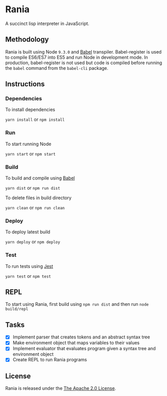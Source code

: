 # Rania

A succinct lisp interpreter in JavaScript.

## Methodology

Rania is built using Node `9.3.0` and [Babel](https://babel.io) transpiler. Babel-register is used to compile ES6/ES7 into ES5 and run Node in development mode. 
In production, babel-register is not used but code is compiled before running the `babel` command from the `babel-cli` package.

## Instructions

### Dependencies

To install dependencies

`yarn install` or `npm install`

### Run

To start running Node

`yarn start` or `npm start`

### Build

To build and compile using [Babel](https://babel.io)

`yarn dist` or `npm run dist`

To delete files in build directory

`yarn clean` or `npm run clean`

### Deploy

To deploy latest build

`yarn deploy` or `npm deploy`

### Test

To run tests using [Jest](https://facebook.github.io/jest/)

`yarn test` or `npm test`


## REPL

To start using Rania, first build using `npm run dist` and then run `node build/repl`


## Tasks

- [x] Implement parser that creates tokens and an abstract syntax tree
- [x] Make environment object that maps variables to their values
- [x] Implement evaluator that evaluates program given a syntax tree and environment object
- [x] Create REPL to run Rania programs

## License 
Rania is released under the <a href="https://opensource.org/licenses/Apache-2.0">The Apache 2.0 License<a/>.


